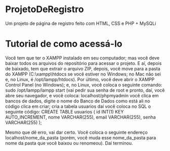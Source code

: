 # ProjetoDeRegistro
Um projeto de página de registro feito com HTML, CSS e PHP + MySQLi

# Tutorial de como acessá-lo
Você tem que ter o XAMPP instalado em seu computador; mas você deve baixar todos os arquivos do repositório para acessar o projeto. E aí, depois de baixado, tem que extrair o arquivo ZIP, depois, você move para a pasta do XAMPP (C:\xampp\htdocs se você estiver no Windows; no Mac não sei e, no Linux, é /opt/lampp/htdocs). Por último, você deve abrir o XAMPP Control Panel (no Windows); e, no Linux, você coloca o seguinte comando: sudo /opt/lampp/lampp start (vai pedir sua senha de root e pronto, daí, você abre seu navegador, e você coloca: localhost/phpmyadmin você clica em bancos de dados, digite o nome do Banco de Dados como está ali no código clica em criar; cria a tabela usuarios daí você coloca no SQL o seguinte código:
CREATE TABLE usuarios (
  id INT(1) KEY AUTO_INCREMENT,
  nome VARCHAR(255),
  email VARCHAR(255),
  senha VARCHAR(255)
);

Mesmo que dê erro, vai dar certo. Você coloca o seguinte endereço localhost/nome_da_pasta (porém, você muda esse nome_da_pasta para nome da pasta que você baixou ou renomeou). Daí terminou.
